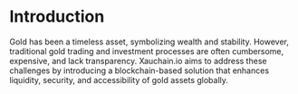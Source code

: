 # Introduction

Gold has been a timeless asset, symbolizing wealth and stability. However, traditional gold trading and investment processes are often cumbersome, expensive, and lack transparency. Xauchain.io aims to address these challenges by introducing a blockchain-based solution that enhances liquidity, security, and accessibility of gold assets globally.
